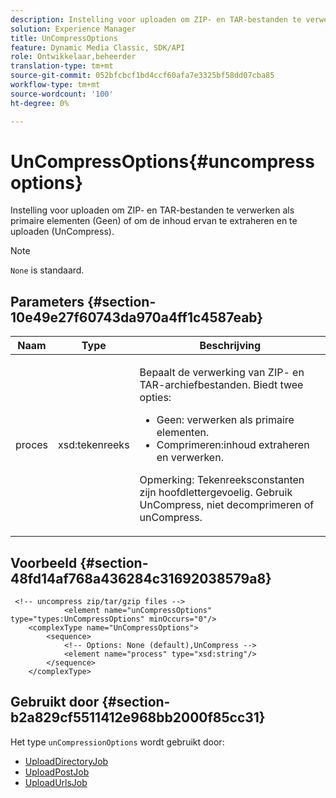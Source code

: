 ```yaml
---
description: Instelling voor uploaden om ZIP- en TAR-bestanden te verwerken als primaire elementen (Geen) of om de inhoud ervan te extraheren en te uploaden (UnCompress).
solution: Experience Manager
title: UnCompressOptions
feature: Dynamic Media Classic, SDK/API
role: Ontwikkelaar,beheerder
translation-type: tm+mt
source-git-commit: 052bfcbcf1bd4ccf60afa7e3325bf58dd07cba85
workflow-type: tm+mt
source-wordcount: '100'
ht-degree: 0%

---
```



# UnCompressOptions{#uncompressoptions}

Instelling voor uploaden om ZIP- en TAR-bestanden te verwerken als primaire elementen (Geen) of om de inhoud ervan te extraheren en te uploaden (UnCompress).

>[!NOTE]
>
>`None` is standaard.

## Parameters {#section-10e49e27f60743da970a4ff1c4587eab}

<table id="table_89C2F7CDB24848459E47F1F7F58D91BA"> 
 <thead> 
  <tr> 
   <th colname="col1" class="entry"> Naam </th> 
   <th colname="col2" class="entry"> Type </th> 
   <th colname="col3" class="entry"> Beschrijving </th> 
  </tr> 
 </thead>
 <tbody> 
  <tr> 
   <td colname="col1"> <span class="codeph"> <span class="varname"> proces</span> </span> </td> 
   <td colname="col2"> <span class="codeph"> xsd:tekenreeks</span> </td> 
   <td colname="col3"> <p>Bepaalt de verwerking van ZIP- en TAR-archiefbestanden. Biedt twee opties: 
     <ul id="ul_F34E2F3B9B74450CA7E76BD9FD7137C2">
      <li id="li_E982468ED814446593B0C0A3F3D729FB"><span class="codeph"> Geen:</span> verwerken als primaire elementen. </li>
      <li id="li_4A45DA99592B4EF7A1FE0A946A835104"><span class="codeph"> Comprimeren:inhoud </span> extraheren en verwerken. </li>
     </ul><p>Opmerking: Tekenreeksconstanten zijn hoofdlettergevoelig. Gebruik <span class="codeph"> UnCompress</span>, niet <span class="codeph"> decomprimeren</span> of <span class="codeph"> unCompress</span>. </p></p> </td> 
  </tr> 
 </tbody> 
</table>

## Voorbeeld {#section-48fd14af768a436284c31692038579a8}

```
 <!-- uncompress zip/tar/gzip files -->
            <element name="unCompressOptions" type="types:UnCompressOptions" minOccurs="0"/>
    <complexType name="UnCompressOptions">
        <sequence>
            <!-- Options: None (default),UnCompress -->
            <element name="process" type="xsd:string"/>
        </sequence>
    </complexType>
```

## Gebruikt door {#section-b2a829cf5511412e968bb2000f85cc31}

Het type `unCompressionOptions` wordt gebruikt door:

* [UploadDirectoryJob](../../types/c-data-types/r-upload-directory-job.md#reference-e707ebf53b074c49ad983d1886e0bbb6)
* [UploadPostJob](../../types/c-data-types/r-upload-post-job.md#reference-bca2339b593f4637a687c33937215ef4)
* [UploadUrlsJob](../../types/c-data-types/r-upload-urls-job.md#reference-8e9bc895268c4321b233dbeadc990398)

